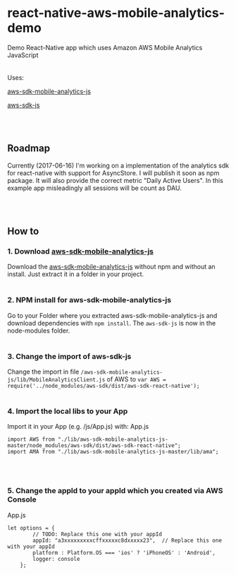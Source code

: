 # react-native-aws-mobile-analytics-demo
Demo React-Native app which uses Amazon AWS Mobile Analytics JavaScript
<br />
<br />
<br />
Uses:

[aws-sdk-mobile-analytics-js](https://github.com/aws/aws-sdk-mobile-analytics-js)

[aws-sdk-js](https://github.com/aws/aws-sdk-js)

<br /><br />

## Roadmap
Currently (2017-06-16) I'm working on a implementation of the analytics sdk for react-native with support for AsyncStore.
I will publish it soon as npm package.
It will also provide the correct metric "Daily Active Users". In this example app misleadingly all sessions will be count as DAU.


<br /><br />
## How to

### 1. Download [aws-sdk-mobile-analytics-js](https://github.com/aws/aws-sdk-mobile-analytics-js)
Download the [aws-sdk-mobile-analytics-js](https://github.com/aws/aws-sdk-mobile-analytics-js) without npm and without an install. Just extract it in a folder in your project.
<br />
<br />

### 2. NPM install for aws-sdk-mobile-analytics-js
Go to your Folder where you extracted aws-sdk-mobile-analytics-js and download dependencies with `npm install`. The `aws-sdk-js` is now in the node-modules folder.
<br />
<br />

### 3. Change the import of aws-sdk-js
Change the import in file `/aws-sdk-mobile-analytics-js/lib/MobileAnalyticsClient.js` of AWS to `var AWS = require('../node_modules/aws-sdk/dist/aws-sdk-react-native');`
<br />
<br />

### 4. Import the local libs to your App
Import it in your App (e.g. /js/App.js) with:
App.js
```
import AWS from "./lib/aws-sdk-mobile-analytics-js-master/node_modules/aws-sdk/dist/aws-sdk-react-native";
import AMA from "./lib/aws-sdk-mobile-analytics-js-master/lib/ama";
```
<br />
<br />

### 5. Change the appId to your appId which you created via AWS Console
App.js
```
let options = {
        // TODO: Replace this one with your appId
        appId: "a3xxxxxxxxxcffxxxxxc8dxxxxx23",  // Replace this one with your appId
        platform : Platform.OS === 'ios' ? 'iPhoneOS' : 'Android',
        logger: console
    };
```
